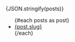 <script>
    export let data;
		let posts = data.posts

</script>

{JSON.stringify(posts)}
<ul>
    {#each posts as post}		
        <li><a href={`/posts/${post.slug}`}>{post.slug}</a></li>
    {/each}
</ul>
